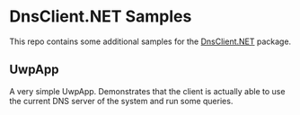 # DnsClient.NET Samples

This repo contains some additional samples for the [DnsClient.NET](https://github.com/MichaCo/DnsClient.NET) package.

## UwpApp
A very simple UwpApp. Demonstrates that the client is actually able to use the current DNS server of the system and run some queries.
